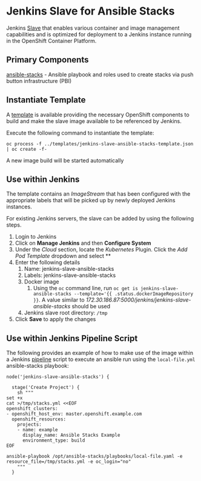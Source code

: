 Jenkins Slave for Ansible Stacks
=============================

Jenkins [Slave](https://wiki.jenkins-ci.org/display/JENKINS/Distributed+builds) that enables various container and image management capabilities and is optimized for deployment to a Jenkins instance running in the OpenShift Container Platform.

## Primary Components

[ansible-stacks](https://github.com/rht-labs/ansible-stacks) - Ansible playbook and roles used to create stacks via push button infrastructure (PBI)

## Instantiate Template

A [template](../templates/jenkins-slave-ansible-stacks-template.json) is available providing the necessary OpenShift components to build and make the slave image available to be referenced by Jenkins.

Execute the following command to instantiate the template:

```
oc process -f ../templates/jenkins-slave-ansible-stacks-template.json | oc create -f-
```

A new image build will be started automatically

## Use within Jenkins

The template contains an *ImageStream* that has been configured with the appropriate labels that will be picked up by newly deployed Jenkins instances.

For existing Jenkins servers, the slave can be added by using the following steps.

1. Login to Jenkins
2. Click on **Manage Jenkins** and then **Configure System**
3. Under the *Cloud* section, locate the *Kubernetes* Plugin. Click the *Add Pod Template* dropdown and select **
4. Enter the following details
	1. Name: jenkins-slave-ansible-stacks
	2. Labels: jenkins-slave-ansible-stacks
	3. Docker image
		1. Using the `oc` command line, run `oc get is jenkins-slave-ansible-stacks --template='{{ .status.dockerImageRepository }}`. A value similar to *172.30.186.87:5000/jenkins/jenkins-slave-ansible-stacks* should be used
	4. Jenkins slave root directory: `/tmp`
5. Click **Save** to apply the changes
	

## Use within Jenkins Pipeline Script

The following provides an example of how to make use of the image within a Jenkins [pipeline](https://jenkins.io/doc/book/pipeline/) script to execute an ansible run using the `local-file.yml` ansible-stacks playbook:

```
node('jenkins-slave-ansible-stacks') { 

  stage('Create Project') {
    sh """
set +x
cat >/tmp/stacks.yml <<EOF
openshift_clusters:
- openshift_host_env: master.openshift.example.com
  openshift_resources:
    projects:
    - name: example
      display_name: Ansible Stacks Example
      environment_type: build
EOF

ansible-playbook /opt/ansible-stacks/playbooks/local-file.yaml -e resource_file=/tmp/stacks.yml -e oc_login="no"
    """
  }
```
